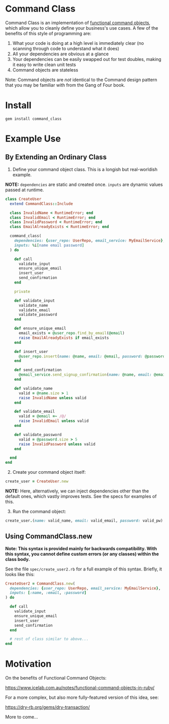# Command Class

Command Class is an implementation of [functional command
objects](https://www.icelab.com.au/notes/functional-command-objects-in-ruby/),
which allow you to cleanly define your business's use cases.  A few of the
benefits of this style of programming are:

1. What your code is doing at a high level is immediately clear (no scanning
   through code to understand what it does)
1. All your dependencies are obvious at a glance
1. Your dependencies can be easily swapped out for test doubles, making it easy
   to write clean unit tests
1. Command objects are stateless

Note: Command objects are *not* identical to the Command design pattern that
you may be familiar with from the Gang of Four book.

# Install

```
gem install command_class
```

# Example Use

## By Extending an Ordinary Class

1. Define your command object class.  This is a longish but real-worldish example.

**NOTE:** `dependencies` are static and created once.  `inputs` are dynamic values passed at runtime.

```ruby
class CreateUser 
  extend CommandClass::Include

  class InvalidName < RuntimeError; end
  class InvalidEmail < RuntimeError; end
  class InvalidPassword < RuntimeError; end
  class EmailAlreadyExists < RuntimeError; end

  command_class(
    dependencies: {user_repo: UserRepo, email_service: MyEmailService},
    inputs: %i[name email password]
  ) do

    def call
      validate_input
      ensure_unique_email
      insert_user
      send_confirmation
    end

    private

    def validate_input
      validate_name
      validate_email
      validate_password
    end

    def ensure_unique_email
      email_exists = @user_repo.find_by_email(@email)
      raise EmailAlreadyExists if email_exists
    end

    def insert_user
      @user_repo.insert(name: @name, email: @email, password: @password)
    end

    def send_confirmation
      @email_service.send_signup_confirmation(name: @name, email: @email)
    end

    def validate_name
      valid = @name.size > 1
      raise InvalidName unless valid
    end

    def validate_email
      valid = @email =~ /@/
      raise InvalidEmail unless valid
    end

    def validate_password
      valid = @password.size > 5
      raise InvalidPassword unless valid
    end

  end
end
```

2. Create your command object itself:

```ruby
create_user = CreateUser.new
```

**NOTE:** Here, alternatively, we can inject dependencies other than the
default ones, which vastly improves tests.  See the specs for examples of this.

3. Run the command object:

```ruby
create_user.(name: valid_name, email: valid_email, password: valid_pw)
```
## Using CommandClass.new

**Note: This syntax is provided mainly for backwards compatibility.  With this
syntax, you cannot define custom errors (or any classes) within the class
body.**

See the file `spec/create_user2.rb` for a full example of this syntax.
Briefly, it looks like this:

```ruby
CreateUser2 = CommandClass.new(
  dependencies: {user_repo: UserRepo, email_service: MyEmailService},
  inputs: [:name, :email, :password]
) do

  def call
    validate_input
    ensure_unique_email
    insert_user
    send_confirmation
  end

  # rest of class similar to above...
end
```

# Motivation

On the benefits of Functional Command Objects:

https://www.icelab.com.au/notes/functional-command-objects-in-ruby/

For a more complex, but also more fully-featured version of this idea, see:

https://dry-rb.org/gems/dry-transaction/

More to come...
